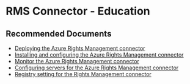<properties
	pageTitle="RMS Connector - Education"
	description="RMS Connector - Education"
	service="microsoft.aip"
	resource="aip"
	authors="orbarak-ms"
	ms.author="orbarak,Uwe.Wizovsky"
	articleId="RMS_Connector_Education"
	displayOrder=""
	selfHelpType="generic"
	supportTopicIds="32584342"
	resourceTags=""
	productPesIds="14997"
	cloudEnvironments="public"
/>

# RMS Connector - Education

## **Recommended Documents**

* [Deploying the Azure Rights Management connector](https://docs.microsoft.com/azure/information-protection/deploy-rms-connector )<br>
* [Installing and configuring the Azure Rights Management connector](https://docs.microsoft.com/azure/information-protection/install-configure-rms-connector)<br>
* [Monitor the Azure Rights Management connector](https://docs.microsoft.com/azure/information-protection/monitor-rms-connector)<br>
* [Configuring servers for the Azure Rights Management connector](https://docs.microsoft.com/azure/information-protection/configure-servers-rms-connector)<br>
* [Registry setting for the Rights Management connector](https://docs.microsoft.com/azure/information-protection/rms-connector-registry-settings)